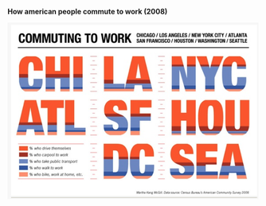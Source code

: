 **How american people commute to work (2008)**
<p align = "left">
<img src="Commute to work in US original.png" width="600"/> 
</p>
